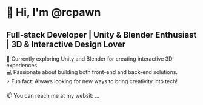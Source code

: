 # 👋 Hi, I'm @rcpawn
## Full-stack Developer | Unity & Blender Enthusiast | 3D & Interactive Design Lover

🌱 Currently exploring Unity and Blender for creating interactive 3D experiences.  
💻 Passionate about building both front-end and back-end solutions.  
⚡ Fun fact: Always looking for new ways to bring creativity into tech!

📫 You can reach me at my websit: ...
